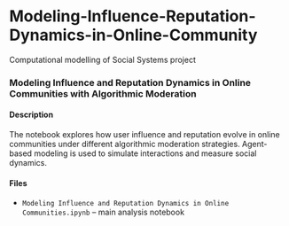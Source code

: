 # Modeling-Influence-Reputation-Dynamics-in-Online-Community
Computational modelling of Social Systems project

### Modeling Influence and Reputation Dynamics in Online Communities with Algorithmic Moderation

#### Description
The notebook explores how user influence and reputation evolve in online communities under different algorithmic moderation strategies. Agent-based modeling is used to simulate interactions and measure social dynamics.

#### Files
- `Modeling Influence and Reputation Dynamics in Online Communities.ipynb` – main analysis notebook
